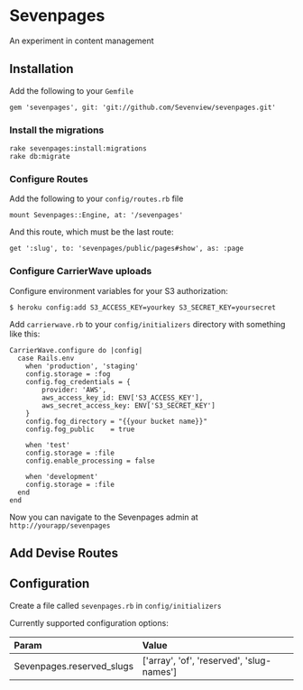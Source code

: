 Sevenpages
==========

An experiment in content management

Installation
------------

Add the following to your `Gemfile`

```
gem 'sevenpages', git: 'git://github.com/Sevenview/sevenpages.git'
```

### Install the migrations

```
rake sevenpages:install:migrations
rake db:migrate
```

### Configure Routes

Add the following to your `config/routes.rb` file

```
mount Sevenpages::Engine, at: '/sevenpages'
```

And this route, which must be the last route:

```
get ':slug', to: 'sevenpages/public/pages#show', as: :page
```

### Configure CarrierWave uploads

Configure environment variables for your S3 authorization:

```
$ heroku config:add S3_ACCESS_KEY=yourkey S3_SECRET_KEY=yoursecret
```

Add `carrierwave.rb` to your `config/initializers` directory with something like this:

```
CarrierWave.configure do |config|
  case Rails.env
    when 'production', 'staging'
    config.storage = :fog
    config.fog_credentials = {
        provider: 'AWS',
        aws_access_key_id: ENV['S3_ACCESS_KEY'],
        aws_secret_access_key: ENV['S3_SECRET_KEY']
    }
    config.fog_directory = "{{your bucket name}}"
    config.fog_public    = true

    when 'test'
    config.storage = :file
    config.enable_processing = false

    when 'development'
    config.storage = :file
  end
end
```

Now you can navigate to the Sevenpages admin at `http://yourapp/sevenpages`


Add Devise Routes
-----------------


Configuration
-------------

Create a file called `sevenpages.rb` in `config/initializers`

Currently supported configuration options:

Param                      | Value
:--------------------------| :-----------------------------------------
Sevenpages.reserved_slugs  |['array', 'of', 'reserved', 'slug-names']
